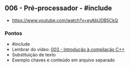 ## 006 - Pré-processador - #include

-  https://www.youtube.com/watch?v=eyAbUDB5CkQ

### Pontos

- #include
- Lembrar do vídeo: [003 - Introdução à compilação C++](003.md)
- Substituição de texto
- Exemplo chaves e conteúdo em arquivo separado
